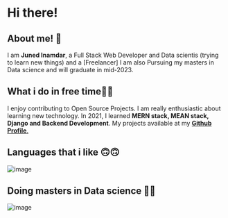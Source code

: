 <h1> Hi there!</h1>

<h2> About me! 👦</h2>

I am <b>Juned Inamdar</b>, a Full Stack Web Developer and Data scientis (trying to learn new things) and a [Freelancer] I am also Pursuing my masters in Data science and will graduate in mid-2023.

<h2>What i do in free time👨‍💻</h2>
I enjoy contributing to Open Source Projects. I am really enthusiastic about learning new technology. In 2021, I learned <b>MERN stack, MEAN stack, Django and Backend Development</b>. My projects available at my <a href="https://github.com/junedSI"><b>Github Profile</b>.</a>

<h2> Languages that i like 🙃🙃</h2> 

![image](https://user-images.githubusercontent.com/95338897/175778560-5e52a57d-5f16-4d2d-8370-9595d9df27e0.png)

<h2> Doing masters in Data science 👩‍💻</h1>

![image](https://user-images.githubusercontent.com/95338897/175778984-9678165a-2db0-40c7-96e2-25a82270badb.png)
